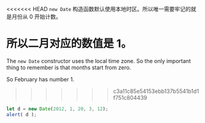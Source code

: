 <<<<<<< HEAD
`new Date` 构造函数默认使用本地时区。所以唯一需要牢记的就是月份从 0 开始计数。

所以二月对应的数值是 1。
=======
The `new Date` constructor uses the local time zone. So the only important thing to remember is that months start from zero.

So February has number 1.
>>>>>>> c3a11c85e54153ebb137b5541b1d1f751c804439

```js run
let d = new Date(2012, 1, 20, 3, 12);
alert( d );
```
